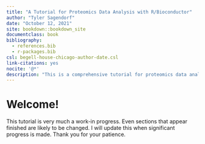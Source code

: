```yaml
--- 
title: "A Tutorial for Proteomics Data Analysis with R/Bioconductor"
author: "Tyler Sagendorf"
date: "October 12, 2021"
site: bookdown::bookdown_site
documentclass: book
bibliography: 
  - references.bib
  - r-packages.bib
csl: begell-house-chicago-author-date.csl
link-citations: yes
nocite: '@*'
description: "This is a comprehensive tutorial for proteomics data analysis in R that utilizes packages developed by researchers at PNNL and from Bioconductor."
---
```


# Welcome!

This tutorial is very much a work-in progress. Even sections that appear finished are likely to be changed. I will update this when significant progress is made. Thank you for your patience.



